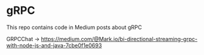 # gRPC
This repo contains code in Medium posts about gRPC

GRPCChat -> https://medium.com/@Mark.io/bi-directional-streaming-grpc-with-node-js-and-java-7cbe0f1e0693
